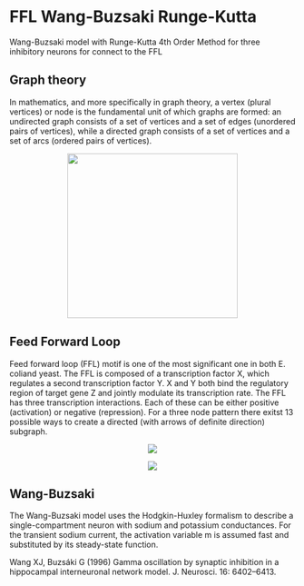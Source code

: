 # FFL Wang-Buzsaki Runge-Kutta
Wang-Buzsaki model with Runge-Kutta 4th Order Method for three inhibitory neurons for connect to the FFL

## Graph theory

In mathematics, and more specifically in graph theory, a vertex (plural vertices) or node is the fundamental unit of which graphs are formed: an undirected graph consists of a set of vertices and a set of edges (unordered pairs of vertices), while a directed graph consists of a set of vertices and a set of arcs (ordered pairs of vertices).

<p align="center">
 <img src="https://raw.githubusercontent.com/aliseif321/FFL_____Wang-Buzsaki_Runge-Kutta/main/Pictures/Network-motifs-found-in-biological-networks-The-feed-forward-loop-bi-fan-and-biparallel.png" width="300" height="290">
 </p>
 


## Feed Forward Loop
Feed forward loop (FFL) motif is one of the most significant one in both E. coliand yeast. The FFL is composed of a transcription factor X, which regulates a second transcription factor Y. X and Y both bind the regulatory region of target gene Z and jointly modulate its transcription rate. The FFL has three transcription interactions. Each of these can be either positive (activation) or negative (repression). For a three node pattern there exitst 13 possible ways to create a directed (with arrows of definite direction) subgraph.

<p align="center">
 <img src="https://raw.githubusercontent.com/aliseif321/FFL_____Wang-Buzsaki_Runge-Kutta/main/Pictures/Feedforwardloop.gif" >
 </p>
  

  
  <p align="center">
  <img src="https://raw.githubusercontent.com/aliseif321/FFL_____Wang-Buzsaki_Runge-Kutta/main/Pictures/Wang-Buzsaki_Runge-Kutta_FFL.png">
</p>

## Wang-Buzsaki
The Wang-Buzsaki model uses the Hodgkin-Huxley formalism to describe a single-compartment neuron with sodium and potassium conductances. For the transient sodium current, the activation variable m is assumed fast and substituted by its steady-state function.

Wang XJ, Buzsáki G (1996) Gamma oscillation by synaptic inhibition in a hippocampal interneuronal network model. J. Neurosci. 16: 6402–6413.
